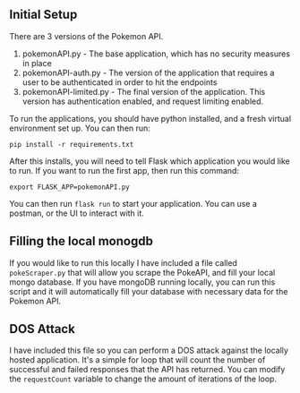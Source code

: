 ## Initial Setup
There are 3 versions of the Pokemon API.
 1. pokemonAPI.py - The base application, which has no security measures in place
 2. pokemonAPI-auth.py - The version of the application that requires a user to be authenticated in order to hit the endpoints
 3. pokemonAPI-limited.py - The final version of the application. This version has authentication enabled, and request limiting enabled.

 To run the applications, you should have python installed, and a fresh virtual environment set up. You can then run: 

 ```
 pip install -r requirements.txt
 ```

 After this installs, you will need to tell Flask which application you would like to run. If you want to run the first app, then run this command:

 ```
 export FLASK_APP=pokemonAPI.py
 ```

 You can then run `flask run` to start your application. You can use a postman, or the UI to interact with it.


## Filling the local monogdb

If you would like to run this locally I have included a file called `pokeScraper.py` that will allow you scrape the PokeAPI, and fill your local mongo database. If you have mongoDB running locally, you can run this script and it will automatically fill your database with necessary data for the Pokemon API.

## DOS Attack

I have included this file so you can perform a DOS attack against the locally hosted application. It's a simple for loop that will count the number of successful and failed responses that the API has returned. You can modify the `requestCount` variable to change the amount of iterations of the loop.

